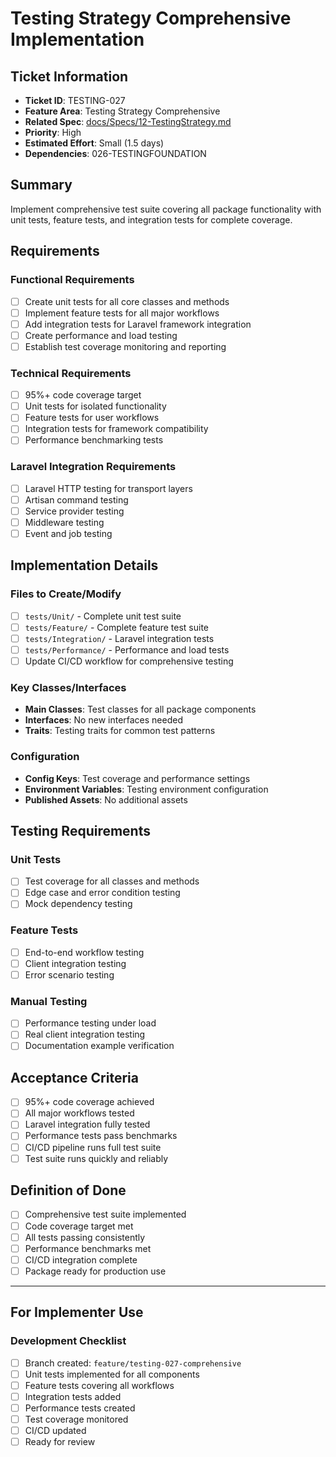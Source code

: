 # Testing Strategy Comprehensive Implementation

## Ticket Information
- **Ticket ID**: TESTING-027
- **Feature Area**: Testing Strategy Comprehensive
- **Related Spec**: [docs/Specs/12-TestingStrategy.md](../Specs/12-TestingStrategy.md)
- **Priority**: High
- **Estimated Effort**: Small (1.5 days)
- **Dependencies**: 026-TESTINGFOUNDATION

## Summary
Implement comprehensive test suite covering all package functionality with unit tests, feature tests, and integration tests for complete coverage.

## Requirements

### Functional Requirements
- [ ] Create unit tests for all core classes and methods
- [ ] Implement feature tests for all major workflows
- [ ] Add integration tests for Laravel framework integration
- [ ] Create performance and load testing
- [ ] Establish test coverage monitoring and reporting

### Technical Requirements
- [ ] 95%+ code coverage target
- [ ] Unit tests for isolated functionality
- [ ] Feature tests for user workflows
- [ ] Integration tests for framework compatibility
- [ ] Performance benchmarking tests

### Laravel Integration Requirements
- [ ] Laravel HTTP testing for transport layers
- [ ] Artisan command testing
- [ ] Service provider testing
- [ ] Middleware testing
- [ ] Event and job testing

## Implementation Details

### Files to Create/Modify
- [ ] `tests/Unit/` - Complete unit test suite
- [ ] `tests/Feature/` - Complete feature test suite
- [ ] `tests/Integration/` - Laravel integration tests
- [ ] `tests/Performance/` - Performance and load tests
- [ ] Update CI/CD workflow for comprehensive testing

### Key Classes/Interfaces
- **Main Classes**: Test classes for all package components
- **Interfaces**: No new interfaces needed
- **Traits**: Testing traits for common test patterns

### Configuration
- **Config Keys**: Test coverage and performance settings
- **Environment Variables**: Testing environment configuration
- **Published Assets**: No additional assets

## Testing Requirements

### Unit Tests
- [ ] Test coverage for all classes and methods
- [ ] Edge case and error condition testing
- [ ] Mock dependency testing

### Feature Tests
- [ ] End-to-end workflow testing
- [ ] Client integration testing
- [ ] Error scenario testing

### Manual Testing
- [ ] Performance testing under load
- [ ] Real client integration testing
- [ ] Documentation example verification

## Acceptance Criteria
- [ ] 95%+ code coverage achieved
- [ ] All major workflows tested
- [ ] Laravel integration fully tested
- [ ] Performance tests pass benchmarks
- [ ] CI/CD pipeline runs full test suite
- [ ] Test suite runs quickly and reliably

## Definition of Done
- [ ] Comprehensive test suite implemented
- [ ] Code coverage target met
- [ ] All tests passing consistently
- [ ] Performance benchmarks met
- [ ] CI/CD integration complete
- [ ] Package ready for production use

---

## For Implementer Use

### Development Checklist
- [ ] Branch created: `feature/testing-027-comprehensive`
- [ ] Unit tests implemented for all components
- [ ] Feature tests covering all workflows
- [ ] Integration tests added
- [ ] Performance tests created
- [ ] Test coverage monitored
- [ ] CI/CD updated
- [ ] Ready for review